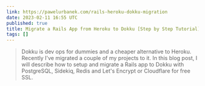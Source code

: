 ```yaml
---
link: https://pawelurbanek.com/rails-heroku-dokku-migration
date: 2023-02-11 16:55 UTC
published: true
title: Migrate a Rails App from Heroku to Dokku [Step by Step Tutorial]
tags: []
---
```


<blockquote>Dokku is dev ops for dummies and a cheaper alternative to Heroku. Recently I've migrated a couple of my projects to it. In this blog post, I will describe how to setup and migrate a Rails app to Dokku with PostgreSQL, Sidekiq, Redis and Let's Encrypt or Cloudflare for free SSL.</blockquote>
